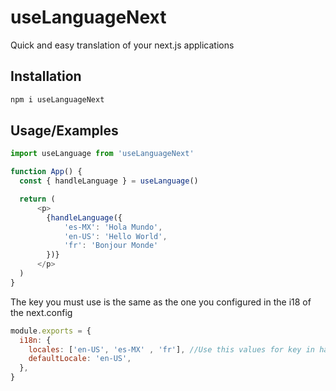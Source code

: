 
# useLanguageNext

Quick and easy translation of your next.js applications

## Installation

```bash
npm i useLanguageNext
```

## Usage/Examples

```javascript
import useLanguage from 'useLanguageNext'

function App() {
  const { handleLanguage } = useLanguage()

  return (
      <p>
        {handleLanguage({
            'es-MX': 'Hola Mundo', 
            'en-US': 'Hello World',
            'fr': 'Bonjour Monde'
        })}
      </p>
  )
}
```

The key you must use is the same as the one you configured in the i18 of the next.config

```javascript
module.exports = {
  i18n: {
    locales: ['en-US', 'es-MX' , 'fr'], //Use this values for key in handleLanguage parameters
    defaultLocale: 'en-US',
  },
}
```

